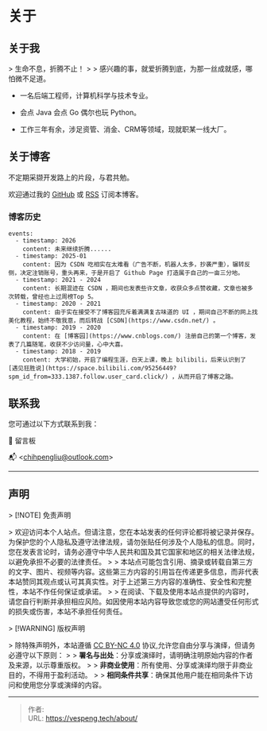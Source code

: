 # 关于


## 关于我

&gt; 生命不息，折腾不止！
&gt; 
&gt; 感兴趣的事，就爱折腾到底，为那一丝成就感，哪怕微不足道。

- 一名后端工程师，计算机科学与技术专业。

- 会点 Java 会点 Go 偶尔也玩 Python。

- 工作三年有余，涉足资管、消金、CRM等领域，现就职某一线大厂。

## 关于博客

不定期采撷开发路上的片段，与君共勉。

欢迎通过我的 [GitHub](https://github.com/vespeng/vespeng.github.io) 或 [RSS](https://vespeng.tech/index.xml) 订阅本博客。

### 博客历史
```timeline {animation=true}
events:
  - timestamp: 2026
    content: 未来继续折腾......
  - timestamp: 2025-01
    content: 因为 CSDN 吃相实在太难看（广告不断，机器人太多，抄袭严重），辗转反侧，决定注销账号，重头再来，于是开启了 Github Page 打造属于自己的一亩三分地。
  - timestamp: 2021 - 2024
    content: 长期混迹在 CSDN ，期间也发表些许文章，收获众多点赞收藏，文章也被多次转载，曾经也上过周榜Top 5。
  - timestamp: 2020 - 2021
    content: 由于实在接受不了博客园充斥着满满复古味道的 UI ，期间自己不断的网上找美化教程，始终不敬我意，而后转战 [CSDN](https://www.csdn.net/) 。
  - timestamp: 2019 - 2020
    content: 在 [博客园](https://www.cnblogs.com/) 注册自己的第一个博客，发表了几篇随笔，收获不少访问量，心中大喜。
  - timestamp: 2018 - 2019
    content: 大学初始，开启了编程生涯，白天上课，晚上 bilibili，后来认识到了 [遇见狂胜说](https://space.bilibili.com/95256449?spm_id_from=333.1387.follow.user_card.click/) ，从而开启了博客之路。
```

## 联系我

您可通过以下方式联系到我：

:open_book: 留言板

:mailbox_with_mail: &lt;chihpengliu@outlook.com&gt;

---

## 声明

&gt; [!NOTE] 免责声明

&gt; 欢迎访问本个人站点。但请注意，您在本站发表的任何评论都将被记录并保存。为保护您的个人隐私及遵守法律法规，请勿张贴任何涉及个人隐私的信息。同时，您在发表言论时，请务必遵守中华人民共和国及其它国家和地区的相关法律法规，以避免承担不必要的法律责任。
&gt; 
&gt; 本站点可能包含引用、摘录或转载自第三方的文字、图片、视频等内容。这些第三方内容的引用旨在传递更多信息，而非代表本站赞同其观点或认可其真实性。对于上述第三方内容的准确性、安全性和完整性，本站不作任何保证或承诺。
&gt; 
&gt; 在阅读、下载及使用本站点提供的内容时，请您自行判断并承担相应风险。如因使用本站内容导致您或您的网站遭受任何形式的损失或伤害，本站不承担任何责任。

&gt; [!WARNING] 版权声明

&gt; 除特殊声明外，本站遵循 [CC BY-NC 4.0](https://creativecommons.org/licenses/by-nc/4.0/) 协议,允许您自由分享与演绎，但请务必遵守以下原则：
&gt; 
&gt; **署名与出处**：分享或演绎时，请明确注明原始内容的作者及来源，以示尊重版权。
&gt;
&gt; **非商业使用**：所有使用、分享或演绎均限于非商业目的，不得用于盈利活动。
&gt;
&gt; **相同条件共享**：确保其他用户能在相同条件下访问和使用您分享或演绎的内容。

---

> 作者:   
> URL: https://vespeng.tech/about/  

